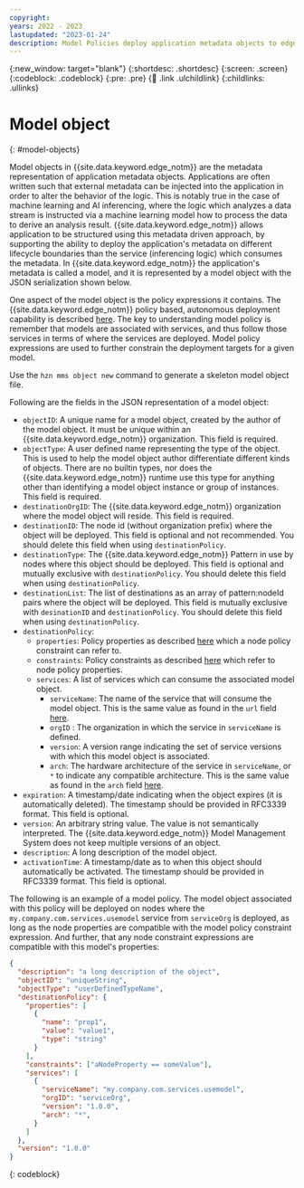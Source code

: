 ```yaml
---
copyright:
years: 2022 - 2023
lastupdated: "2023-01-24"
description: Model Policies deploy application metadata objects to edge nodes
---
```


{:new_window: target="blank"}
{:shortdesc: .shortdesc}
{:screen: .screen}
{:codeblock: .codeblock}
{:pre: .pre}
{:child: .link .ulchildlink}
{:childlinks: .ullinks}

# Model object
{: #model-objects}

Model objects in {{site.data.keyword.edge_notm}} are the metadata representation of application metadata objects.
Applications are often written such that external metadata can be injected into the application in order to alter the behavior of the logic.
This is notably true in the case of machine learning and AI inferencing, where the logic which analyzes a data stream is instructed via a machine learning model how to process the data to derive an analysis result.
{{site.data.keyword.edge_notm}} allows application to be structured using this metadata driven approach, by supporting the ability to deploy the application's metadata on different lifecycle boundaries than the service (inferencing logic) which consumes the metadata.
In {{site.data.keyword.edge_notm}} the application's metadata is called a model, and it is represented by a model object with the JSON serialization shown below.

One aspect of the model object is the policy expressions it contains. The {{site.data.keyword.edge_notm}} policy based, autonomous deployment capability is described [here](./policy.md).
The key to understanding model policy is remember that models are associated with services, and thus follow those services in terms of where the services are deployed.
Model policy expressions are used to further constrain the deployment targets for a given model.

Use the `hzn mms object new` command to generate a skeleton model object file.

Following are the fields in the JSON representation of a model object:

- `objectID`: A unique name for a model object, created by the author of the model object. It must be unique within an {{site.data.keyword.edge_notm}} organization. This field is required.
- `objectType`: A user defined name representing the type of the object. This is used to help the model object author differentiate different kinds of objects. There are no builtin types, nor does the {{site.data.keyword.edge_notm}} runtime use this type for anything other than identifying a model object instance or group of instances. This field is required.
- `destinationOrgID`: The {{site.data.keyword.edge_notm}} organization where the model object will reside. This field is required.
- `destinationID`: The node id (without organization prefix) where the object will be deployed. This field is optional and not recommended. You should delete this field when using `destinationPolicy`.
- `destinationType`: The {{site.data.keyword.edge_notm}} Pattern in use by nodes where this object should be deployed. This field is optional and mutually exclusive with `destinationPolicy`. You should delete this field when using `destinationPolicy`.
- `destinationList`: The list of destinations as an array of pattern:nodeId pairs where the object will be deployed. This field is mutually exclusive with `desinationID` and `destinationPolicy`. You should delete this field when using `destinationPolicy`.
- `destinationPolicy`:
  - `properties`: Policy properties as described [here](./properties_and_constraints.md) which a node policy constraint can refer to.
  - `constraints`: Policy constraints as described [here](./properties_and_constraints.md) which refer to node policy properties.
  - `services`: A list of services which can consume the associated model object.
    - `serviceName`: The name of the service that will consume the model object. This is the same value as found in the `url` field [here](./service_def.md).
    - `orgID` : The organization in which the service in `serviceName` is defined.
    - `version`: A version range indicating the set of service versions with which this model object is associated.
    - `arch`: The hardware architecture of the service in `serviceName`, or `*` to indicate any compatible architecture. This is the same value as found in the `arch` field [here](./service_def.md).
- `expiration`: A timestamp/date indicating when the object expires (it is automatically deleted). The timestamp should be provided in RFC3339 format. This field is optional.
- `version`: An arbitrary string value. The value is not semantically interpreted. The {{site.data.keyword.edge_notm}} Model Management System does not keep multiple versions of an object.
- `description`: A long description of the model object.
- `activationTime`: A timestamp/date as to when this object should automatically be activated. The timestamp should be provided in RFC3339 format. This field is optional.

The following is an example of a model policy.
The model object associated with this policy will be deployed on nodes where the `my.company.com.services.usemodel` service from `serviceOrg` is deployed, as long as the node properties are compatible with the model policy constraint expression. And further, that any node constraint expressions are compatible with this model's properties:

```json
{
  "description": "a long description of the object",
  "objectID": "uniqueString",
  "objectType": "userDefinedTypeName",
  "destinationPolicy": {
    "properties": [
      {
        "name": "prop1",
        "value": "value1",
        "type": "string"
      }
    ],
    "constraints": ["aNodeProperty == someValue"],
    "services": [
      {
        "serviceName": "my.company.com.services.usemodel",
        "orgID": "serviceOrg",
        "version": "1.0.0",
        "arch": "*",
      }
    ]
  },
  "version": "1.0.0"
}
```
{: codeblock}
